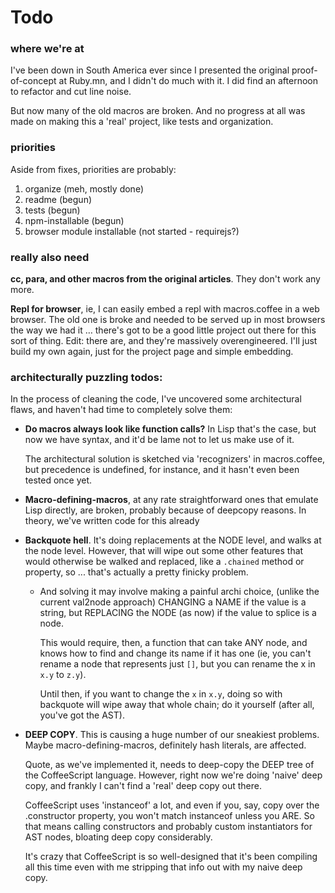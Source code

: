 Todo
===============

### where we're at

I've been down in South America ever since I presented the 
original proof-of-concept at Ruby.mn, and I didn't do much
with it. I did find an afternoon to refactor and cut line noise.

But now many of the old macros are broken. And no progress at all was made
on making this a 'real' project, like tests and organization.

### priorities

Aside from fixes, priorities are probably:

1. organize (meh, mostly done)
2. readme (begun)
3. tests (begun)
4. npm-installable (begun)
5. browser module installable (not started - requirejs?)

### really also need

**cc, para, and other macros from the original articles**. They don't work any more.

**Repl for browser**, ie, I can easily embed a repl with macros.coffee in a web browser. The old one is broke and needed to be served up in most browsers the way we had it … there's got to be a good little project out there for this sort of thing. Edit: there are, and they're massively overengineered. I'll just build my own again, just for the project page and simple embedding.


### architecturally puzzling todos:

In the process of cleaning the code, I've uncovered some 
architectural flaws, and haven't had time to completely solve
them:

- **Do macros always look like function calls?** In 
  Lisp that's the case, but now we have syntax, and it'd be
  lame not to let us make use of it.

  The architectural solution is sketched via 'recognizers' 
  in macros.coffee, but precedence is undefined, for instance, 
  and it hasn't even been tested once yet.

- **Macro-defining-macros**, at any rate straightforward ones that
  emulate Lisp directly,
  are broken, probably because of deepcopy reasons. In theory,
  we've written code for this already

- **Backquote hell**. It's doing replacements at the NODE level,
  and walks at the node level. However, that will wipe out some
  other features that would otherwise be walked and replaced,
  like a `.chained` method or property,
  so ... that's actually a pretty finicky problem.

  -  And solving it may involve making a painful archi choice,
     (unlike the current val2node approach) CHANGING a NAME if
     the value is a string, but REPLACING the NODE (as now) if the
     value to splice is a node.

     This would require, then, a function that can take ANY node,
     and knows how to find and change its name if it has one (ie,
     you can't rename a node that represents just `[]`, but you
     can rename the x in `x.y` to `z.y`).

     Until then, if you want to change the `x` in `x.y`, doing so
     with backquote will wipe away that whole chain; do it yourself
     (after all, you've got the AST).

- **DEEP COPY**. This is causing a huge number of our sneakiest 
  problems. Maybe macro-defining-macros, definitely hash literals,
  are affected.

  Quote, as we've implemented it, needs to deep-copy
  the DEEP tree of the CoffeeScript language. However, right now
  we're doing 'naive' deep copy, and frankly I can't find 
  a 'real' deep copy out there.

  CoffeeScript uses 'instanceof' a lot, and even if you, say, 
  copy over the .constructor property, you won't match instanceof
  unless you ARE. So that means calling constructors and probably
  custom instantiators for AST nodes, bloating deep copy considerably.

  It's crazy that CoffeeScript is so well-designed that it's
  been compiling all this time even with me stripping that info out
  with my naive deep copy.

